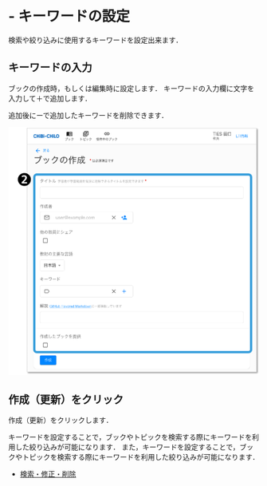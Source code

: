 # - キーワードの設定

検索や絞り込みに使用するキーワードを設定出来ます．

## キーワードの入力

ブックの作成時，もしくは編集時に設定します． キーワードの入力欄に文字を入力して＋で追加します．

追加後にーで追加したキーワードを削除できます．

![](<../.gitbook/assets/image (260).png>)

## 作成（更新）をクリック

作成（更新）をクリックします．

キーワードを設定することで，ブックやトピックを検索する際にキーワードを利用した絞り込みが可能になります． また，キーワードを設定することで，ブックやトピックを検索する際にキーワードを利用した絞り込みが可能になります．

* [検索・修正・削除](edit.md)

